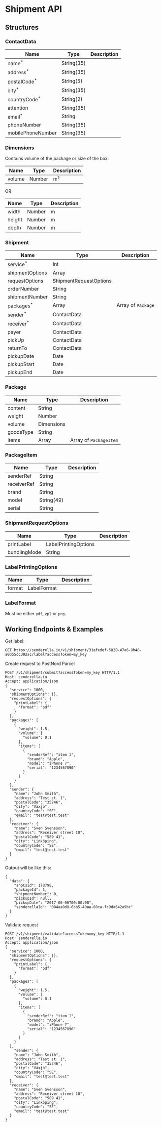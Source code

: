 # Shipment API

## Structures

### ContactData

| Name                   | Type       | Description                             |
| ---------------------- | ---------- | --------------------------------------- |
| name<sup>*</sup> | String(35) | |
| address<sup>*</sup> | String(35) | |
| postalCode<sup>*</sup> | String(5) | |
| city<sup>*</sup> | String(35) | |
| countryCode<sup>*</sup> | String(2) | |
| attention | String(35) | |
| email<sup>*</sup> | String | |
| phoneNumber | String(35) | |
| mobilePhoneNumber | String(35) |  |

### Dimensions

Contains volume of the package or size of the box.

| Name                   | Type       | Description                             |
| ---------------------- | ---------- | --------------------------------------- |
| volume                 | Number     | m³                                      |

OR

| Name                   | Type       | Description                             |
| ---------------------- | ---------- | --------------------------------------- |
| width                  | Number     | m                                       |
| height                 | Number     | m                                       |
| depth                  | Number     | m                                       |

### Shipment

| Name                   | Type       | Description                             |
| ---------------------- | ---------- | --------------------------------------- |
| service<sup>*</sup> | Int | |
| shipmentOptions | Array | |
| requestOptions | ShipmentRequestOptions | |
| orderNumber | String | |
| shipmentNumber | String | |
| packages<sup>*</sup> | Array | Array of `Package` |
| sender<sup>*</sup> | ContactData | |
| receiver<sup>*</sup> | ContactData | |
| payer | ContactData | |
| pickUp | ContactData | |
| returnTo | ContactData | |
| pickupDate | Date | |
| pickupStart | Date | |
| pickupEnd | Date | |

### Package

| Name                   | Type       | Description                             |
| ---------------------- | ---------- | --------------------------------------- |
| content | String | |
| weight | Number | |
| volume | Dimensions | |
| goodsType | String | |
| items | Array | Array of `PackageItem` |

### PackageItem

| Name                   | Type       | Description                             |
| ---------------------- | ---------- | --------------------------------------- |
| senderRef | String | |
| receiverRef | String | |
| brand | String | |
| model | String(49) | |
| serial | String | |

### ShipmentRequestOptions

| Name                   | Type       | Description                             |
| ---------------------- | ---------- | --------------------------------------- |
| printLabel | LabelPrintingOptions | |
| bundlingMode | String | |

### LabelPrintingOptions

| Name                   | Type       | Description                             |
| ---------------------- | ---------- | --------------------------------------- |
| format | LabelFormat | |

### LabelFormat

Must be either `pdf`, `zpl` or `png`.

## Working Endpoints & Examples

Get label:
```
GET https://senderella.io/v1/shipment/31afedef-5820-47a6-8b48-a0d55cc392ac/label?accessToken=my_key
```

Create request to PostNord Parcel

```
POST /v1/shipment/submit?accessToken=my_key HTTP/1.1
Host: senderella.io
Accept: application/json
{
  "service": 1000,
  "shipmentOptions": {},
  "requestOptions": {
    "printLabel": {
      "format": "pdf"
    }
  },
  "packages": [
    {
      "weight": 1.5,
      "volume": {
        "volume": 0.1
      },
      "items": [
        {
          "senderRef": "item 1",
          "brand": "Apple",
          "model": "iPhone 7",
          "serial": "1234567890"
        }
      ]
    }
  ],
  "sender": {
    "name": "John Smith",
    "address": "Test st. 1",
    "postalCode": "35246",
    "city": "Växjö",
    "countryCode": "SE",
    "email": "test@test.test"
  },
  "receiver": {
    "name": "Sven Svensson",
    "address": "Receiver street 10",
    "postalCode": "589 41",
    "city": "Linköping",
    "countryCode": "SE",
    "email": "test@test.test"
  }
}
```

Output will be like this:
```
{
  "data": {
    "shpCsid": 178798,
    "packageId": 1,
    "shipmentNumber": 0,
    "pickupId": null,
    "pickupDate": "2017-06-06T00:00:00",
    "senderellaId": "084aa0d8-6bb5-40aa-80ca-fc9da642a9bc"
  }
}
```

Validate request

```
POST /v1/shipment/validate?accessToken=my_key HTTP/1.1
Host: senderella.io
Accept: application/json
{
  "service": 1000,
  "shipmentOptions": {},
  "requestOptions": {
    "printLabel": {
      "format": "pdf"
    }
  },
  "packages": [
    {
      "weight": 1.5,
      "volume": {
        "volume": 0.1
      },
      "items": [
        {
          "senderRef": "item 1",
          "brand": "Apple",
          "model": "iPhone 7",
          "serial": "1234567890"
        }
      ]
    }
  ],
	"sender": {
    "name": "John Smith",
    "address": "Test st. 1",
    "postalCode": "35246",
    "city": "Växjö",
    "countryCode": "SE",
    "email": "test@test.test"
  },
  "receiver": {
    "name": "Sven Svensson",
    "address": "Receiver street 10",
    "postalCode": "589 41",
    "city": "Linköping",
    "countryCode": "SE",
    "email": "test@test.test"
  }
}
```
